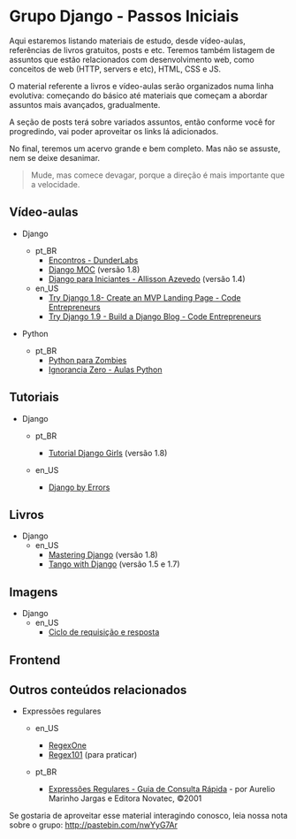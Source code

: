 # Grupo Django - Passos Iniciais

Aqui estaremos listando materiais de estudo, desde vídeo-aulas, referências de livros gratuitos, posts e etc. Teremos também listagem de assuntos que estão relacionados com desenvolvimento web, como conceitos de web (HTTP, servers e etc), HTML, CSS e JS.

O material referente a livros e vídeo-aulas serão organizados numa linha evolutiva: começando do básico até materiais que começam a abordar assuntos mais avançados, gradualmente.

A seção de posts terá sobre variados assuntos, então conforme você for progredindo, vai poder aproveitar os links lá adicionados.

No final, teremos um acervo grande e bem completo. Mas não se assuste, nem se deixe desanimar.
> Mude, mas comece devagar, porque a direção é mais importante que a velocidade.

## Vídeo-aulas

- Django
	- pt_BR
		- [Encontros - DunderLabs](https://www.youtube.com/playlist?list=PLX3H5HWvzsQtOIEWUcEzzkJNIF7IYMLIl)
		- [Django MOC](https://www.youtube.com/playlist?list=PLHWfNMxB2F4G2KHo8DBQr_xq79FXgEIAE) (versão 1.8)
		- [Django para Iniciantes - Allisson Azevedo](https://www.youtube.com/playlist?list=PLfkVgm8720kzm6fmTekjtKyFcppyD4Ubd) (versão 1.4)
	- en_US
		- [Try Django 1.8- Create an MVP Landing Page - Code Entrepreneurs](https://www.youtube.com/playlist?list=PLEsfXFp6DpzRcd-q4vR5qAgOZUuz8041S)
		- [Try Django 1.9 -  Build a Django Blog - Code Entrepreneurs](https://www.youtube.com/playlist?list=PLEsfXFp6DpzQFqfCur9CJ4QnKQTVXUsRy)

- Python
	- pt_BR
		- [Python para Zombies](https://www.youtube.com/playlist?list=PLUukMN0DTKCtbzhbYe2jdF4cr8MOWClXc)
		- [Ignorancia Zero - Aulas Python](https://www.youtube.com/playlist?list=PLfCKf0-awunOu2WyLe2pSD2fXUo795xRe)


## Tutoriais

- Django
	- pt_BR
		- [Tutorial Django Girls](http://tutorial.djangogirls.org/pt/) (versão 1.8)

	- en_US
		- [Django by Errors](https://django-by-errors.readthedocs.org/en/latest/)

## Livros

- Django
	- en_US
		- [Mastering Django](http://masteringdjango.com/) (versão 1.8)
		- [Tango with Django](http://www.tangowithdjango.com/) (versão 1.5 e 1.7)


## Imagens

- Django
	- en_US
		- [Ciclo de requisição e resposta](http://i.imgur.com/jDyQIEz.jpg)


## Frontend


## Outros conteúdos relacionados

- Expressões regulares
	- en_US
		- [RegexOne](http://regexone.com/lesson/introduction_abcs)
		- [Regex101](https://regex101.com/#python) (para praticar)

	- pt_BR
		- [Expressões Regulares - Guia de Consulta Rápida](http://aurelio.net/regex/guia/) - por Aurelio Marinho Jargas e Editora Novatec, ©2001


Se gostaria de aproveitar esse material interagindo conosco, leia nossa nota sobre o grupo: http://pastebin.com/nwYyG7Ar

